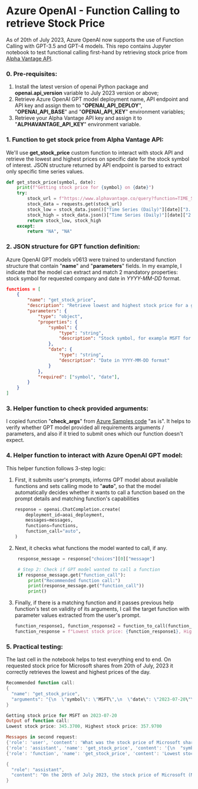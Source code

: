 # Azure OpenAI - Function Calling to retrieve Stock Price

As of 20th of July 2023, Azure OpenAI now supports the use of Function Calling with GPT-3.5 and GPT-4 models. This repo contains Jupyter notebook to test functional calling first-hand by retrieving stock price from [Alpha Vantage API](https://www.alphavantage.co/).

### 0. Pre-requisites:

1. Install the latest version of openai Python package and **openai.api_version** variable to July 2023 version or above;
2. Retrieve Azure OpenAI GPT model deployment name, API endpoint and API key and assign them to "**OPENAI_API_DEPLOY**", "**OPENAI_API_BASE**" and "**OPENAI_API_KEY**" environment variables;
3. Retrieve your Alpha Vantage API key and assign it to "**ALPHAVANTAGE_API_KEY**" environment variable.

### 1. Function to get stock price from Alpha Vantage API:

We'll use **get_stock_price** custom function to interact with stock API and retrieve the lowest and highest prices on specific date for the stock symbol of interest. JSON structure returned by API endpoint is parsed to extract only specific time series values.
``` Python
def get_stock_price(symbol, date):
    print(f"Getting stock price for {symbol} on {date}")
    try:
        stock_url = f"https://www.alphavantage.co/query?function=TIME_SERIES_DAILY&symbol={symbol}&apikey={av_api_key}"
        stock_data = requests.get(stock_url)
        stock_low = stock_data.json()["Time Series (Daily)"][date]["3. low"]
        stock_high = stock_data.json()["Time Series (Daily)"][date]["2. high"]
        return stock_low, stock_high
    except:
        return "NA", "NA"
```

### 2. JSON structure for GPT function definition:

Azure OpenAI GPT models v0613 were trained to understand function structure that contain "**name**" and "**parameters**" fields. In my example, I indicate that the model can extract and match 2 mandatory properties: stock symbol for requested company and date in _YYYY-MM-DD_ format.

``` JSON
functions = [
    {
        "name": "get_stock_price",
        "description": "Retrieve lowest and highest stock price for a given stock symbol and date",
        "parameters": {
            "type": "object",
            "properties": {
                "symbol": {
                    "type": "string",
                    "description": "Stock symbol, for example MSFT for Microsoft"
                },
                "date": {
                    "type": "string",
                    "description": "Date in YYYY-MM-DD format"
                }
            },
            "required": ["symbol", "date"],
        }   
    }
]
```

### 3. Helper function to check provided arguments:

I copied function "**check_args**" from [Azure Samples code](https://github.com/Azure-Samples/openai/tree/main/Basic_Samples/Functions) "as is". It helps to verify whether GPT model provided all requirements arguments / parameters, and also if it tried to submit ones which our function doesn't expect.

### 4. Helper function to interact with Azure OpenAI GPT model:

This helper function follows 3-step logic:
1. First, it submits user's prompts, informs GPT model about available functions and sets calling mode to "**auto**", so that the model automatically decides whether it wants to call a function based on the prompt details and matching function's capabilities
    ``` Python
    response = openai.ChatCompletion.create(
        deployment_id=aoai_deployment,
        messages=messages,
        functions=functions,
        function_call="auto", 
    )
    ```
2. Next, it checks what functions the model wanted to call, if any.
   ``` Python
    response_message = response["choices"][0]["message"]

    # Step 2: Check if GPT model wanted to call a function
    if response_message.get("function_call"):
        print("Recommended function call:")
        print(response_message.get("function_call"))
        print()
   ```
3. Finally, if there is a matching function and it passes previous help function's test on validity of its arguments, I call the target function with parameter values extracted from the user's prompt.
   ``` Python
   function_response1, function_response2 = function_to_call(function_args["symbol"], function_args["date"])
   function_response = f"Lowest stock price: {function_response1}, Highest stock price: {function_response2}"
   ```
### 5. Practical testing:

The last cell in the notebook helps to test everything end to end. On requested stock price for Microsoft shares from 20th of July, 2023 it correctly retrieves the lowest and highest prices of the day.
``` PowerShell
Recommended function call:
{
  "name": "get_stock_price",
  "arguments": "{\n  \"symbol\": \"MSFT\",\n  \"date\": \"2023-07-20\"\n}"
}

Getting stock price for MSFT on 2023-07-20
Output of function call:
Lowest stock price: 345.3700, Highest stock price: 357.9700

Messages in second request:
{'role': 'user', 'content': 'What was the stock price of Microsoft shares on 20th of July 2023?'}
{'role': 'assistant', 'name': 'get_stock_price', 'content': '{\n  "symbol": "MSFT",\n  "date": "2023-07-20"\n}'}
{'role': 'function', 'name': 'get_stock_price', 'content': 'Lowest stock price: 345.3700, Highest stock price: 357.9700'}

{
  "role": "assistant",
  "content": "On the 20th of July 2023, the stock price of Microsoft (MSFT) had a low of $345.37 and a high of $357.97."
}
```
